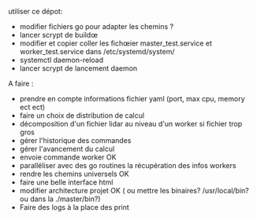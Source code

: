 utiliser ce dépot:
- modifier fichiers go pour adapter les chemins ?
- lancer scrypt de buildœ
- modifier et copier coller les fichœier master_test.service et worker_test.service dans /etc/systemd/system/
- systemctl daemon-reload
- lancer scrypt de lancement daemon



A faire : 
- prendre en compte informations fichier yaml (port, max cpu, memory ect ect)
- faire un choix de distribution de calcul
- décomposition d'un fichier lidar au niveau d'un worker si fichier trop gros
- gérer l'historique des commandes
- gérer l'avancement du calcul
- envoie commande worker OK
- paralléliser avec des go routines la récupération des infos workers
- rendre les chemins universels OK
- faire une belle interface html
- modifier architecture projet OK   ( ou mettre les binaires? /usr/local/bin? ou dans la ./master/bin?)
- Faire des logs à la place des print